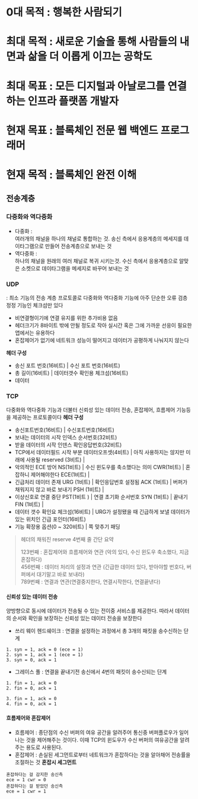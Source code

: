 # 0대 목적 : 행복한 사람되기   
# 최대 목적 : 새로운 기술을 통해 사람들의 내면과 삶을 더 이롭게 이끄는 공학도   
# 최대 목표 : 모든 디지털과 아날로그를 연결하는 인프라 플랫폼 개발자
# 현재 목표 : 블록체인 전문 웹 백엔드 프로그래머   
# 현재 목적 : 블록체인 완전 이해

## 전송계층   
### 다중화와 역다중화   
+ 다중화 :   
   여러개의 채널을 하나의 채널로 통합하는 것. 송신 측에서 응용계층의 메세지를 데이타그램으로 만들어 전송계층으로 보내는 것     
+ 역다중화 :      
   하나의 채널을 원래의 여러 채널로 복귀 시키는것. 수신 측에서 응용계층으로 알맞은 소켓으로 데이타그램을 메세지로 바꾸어 보내는 것
    
### UDP   
: 최소 기능의 전송 계층 프로토콜로 다중화와 역다중화 기능에 아주 단순한 오류 검층 정정 기능인 체크섬만 있다   
+ 비연결형이기에 연결 유지를 위한 추가비용 없음   
+ 헤더크기가 8바이트 밖에 안될 정도로 작아 실시간 혹은 그에 가까운 선응이 필요한 앱에서는 유용하다 
+ 혼잡제어가 없기에 네트워크 성능이 떨어지고 데이터가 공평하게 나눠지지 않는다

**헤더 구성**   
+ 송신 포트 번호(16비트) | 수신 포트 번호(16비트)
+ 총 길이(16비트) | 데이터갯수 확인용 체크섬(16비트)
+ 데이터        
   
### TCP   
다중화와 역다중화 기능과 더불터 신뢰성 있는 데이터 전송, 혼잡제어, 흐름제어 기능등을 제공하는 프로토콜이다
**헤더 구성**   
+ 송신포트번호(16비트) | 수신포트번호(16비트)   
+ 보내는 데이터의 시작 인덱스 순서번호(32비트)   
+ 받을 데이터의 시작 인덴스 확인응답번호(32비트)
+ TCP에서 데이터필드 시작 부분 데이터오프셋(4비트) | 아직 사용하지는 않지만 미래에 사용될 reserved (3비트) |   
+ 악의적인 ECE 방어 NS(1비트) | 수신 윈도우를 축소했다는 의미 CWR(1비트) | 혼잡하니 제어해야한다 ECE(1비트) |       
+ 긴급처리 데이터 존재 URG (1비트) | 확인응답번호 설정됨 ACK (1비트) | 버퍼가 채워지지 않고 바로 보내기 PSH (1비트) |      
+ 이상신호로 연결 중단 PST(1비트 ) | 연결 초기화 순서번호 SYN (1비트) | 끝내기 FIN (1비트) |   
+ 데이터 갯수 확인요 체크섬(16비트) | URG가 설정됐을 때 긴급하게 보낼 데이터가 있는 위치인 긴급 포인터(16비트)
+ 기능 확장용 옵션(0 ~ 320비트) | 쪽 맞추기 패딩

> 헤더의 채워진 reserve 4번째 줄 간단 요약
> 
> 123번째 : 혼잡제어와 흐름제어와 연관 (악의 있다, 수신 윈도우 축소했다, 지금 혼잡하다)   
> 456번째 : 데이터 처리의 설정과 연관 (긴급한 데이터 있다, 받아야할 번호다, 버퍼에서 대기말고 바로 보내라)   
> 789번째 : 연결과 연관(연결중지한다, 연결시작한다, 연결끝낸다)   

#### 신뢰성 있는 데이터 전송   
양방향으로 동시에 데이터가 전송될 수 있는 전이중 서비스를 제공한다. 따라서 데이터의 순서와 확인을 보장하는 신뢰성 있는 데이터 전송을 보장한다   
+ 쓰리 웨이 헨드쉐이크 :
  연결을 설정하는 과정에서 총 3개의 패킷을 송수신하는 단계
```
1. syn = 1, ack = 0 (ece = 1)
2. syn = 1, ack = 1 (ece = 1)
3. syn = 0, ack = 1
```  
+ 그레이스 풀 :
  연결을 끝내기전 송신에서 4번의  패킷이 송수신되는 단계  
```
1. fin = 1, ack = 0
2. fin = 0, ack = 1

3. fin = 1, ack = 0 
4. fin = 0, ack = 1
```
#### 흐름제어와 혼잡제어   
+ 흐름제어 :
  종단점의 수신 버퍼의 여유 공간을 알려주어 통신중 버퍼플로우가 일어나는 것을 제어해주는 것이다. 이때 TCP의 윈도우가 수신 버퍼의 여유공간을 알려주는 용도로 사용된다.  
+ 혼잡제어 :
  손실된 세그먼트로부터 네트워크가 혼잡하다는 것을 알아채어 전송률을 조절하는 것
**혼잡시 세그먼트**
```
혼잡하다는 걸 감지한 송신측
ece = 1 cwr = 0
혼잡하다는 걸 받았던 송신측
ece = 1 cwr = 1
```
